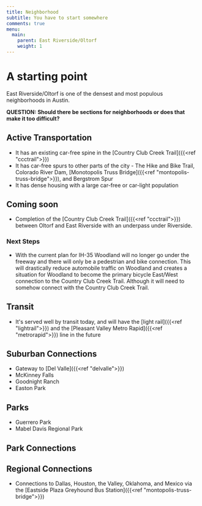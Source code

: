 ```yaml
---
title: Neighborhood
subtitle: You have to start somewhere
comments: true
menu: 
  main:
    parent: East Riverside/Oltorf
    weight: 1
---
```


# A starting point
East Riverside/Oltorf is one of the densest and most populous neighborhoods in Austin. 

**QUESTION: Should there be sections for neighborhoods or does that make it too difficult?**


## Active Transportation
* It has an existing car-free spine in the [Country Club Creek Trail]({{<ref "ccctrail">}})
* It has car-free spurs to other parts of the city - The Hike and Bike Trail, Colorado River Dam, [Monotopolis Truss Bridge]({{<ref "montopolis-truss-bridge">}}), and Bergstrom Spur
* It has dense housing with a large car-free or car-light population

## Coming soon
* Completion of the [Country Club Creek Trail]({{<ref "ccctrail">}}) between Oltorf and East Riverside with an underpass under Riverside.

### Next Steps
* With the current plan for IH-35 Woodland will no longer go under the freeway and there will only be a pedestrian and bike connection. This will drastically reduce automobile traffic on Woodland and creates a situation for Woodland to become the primary bicycle East/West connection to the Country Club Creek Trail. Although it will need to somehow connect with the Country Club Creek Trail. 

## Transit
* It's served well by transit today, and will have the [light rail]({{<ref "lightrail">}}) and the [Pleasant Valley Metro Rapid]({{<ref "metrorapid">}}) line in the future

## Suburban Connections
* Gateway to [Del Valle]({{<ref "delvalle">}})
* McKinney Falls
* Goodnight Ranch
* Easton Park

## Parks
* Guerrero Park
* Mabel Davis Regional Park

## Park Connections

## Regional Connections
* Connections to Dallas, Houston, the Valley, Oklahoma, and Mexico via the [Eastside Plaza Greyhound Bus Station]({{<ref "montopolis-truss-bridge">}})